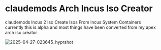 # claudemods Arch Incus Iso Creator
claudemods Incus 2 Iso
Create Isos From Incus System Containers
currently this is alpha and most things have been converted from my apex arch iso creator

![2025-04-27-023645_hyprshot](https://github.com/user-attachments/assets/d3184042-7101-484d-9edd-6025ceab662c)

